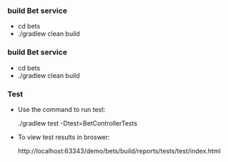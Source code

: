 ### build Bet service
 - cd bets
 - ./gradlew clean build
 
 ### build Bet service
 - cd bets
 - ./gradlew clean build
### Test
 - Use the command to run test:

    ./gradlew test -Dtest=BetControllerTests

- To view test results in broswer:

   http://localhost:63343/demo/bets/build/reports/tests/test/index.html

   